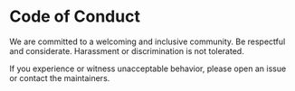 # Code of Conduct

We are committed to a welcoming and inclusive community. Be respectful and considerate. Harassment or discrimination is not tolerated.

If you experience or witness unacceptable behavior, please open an issue or contact the maintainers.
